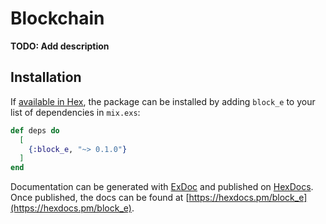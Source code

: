 # Blockchain

**TODO: Add description**

## Installation

If [available in Hex](https://hex.pm/docs/publish), the package can be installed
by adding `block_e` to your list of dependencies in `mix.exs`:

```elixir
def deps do
  [
    {:block_e, "~> 0.1.0"}
  ]
end
```

Documentation can be generated with [ExDoc](https://github.com/elixir-lang/ex_doc)
and published on [HexDocs](https://hexdocs.pm). Once published, the docs can
be found at [https://hexdocs.pm/block_e](https://hexdocs.pm/block_e).

